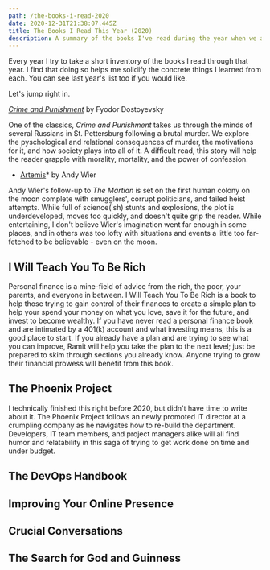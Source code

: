 ```yaml
---
path: /the-books-i-read-2020
date: 2020-12-31T21:38:07.445Z
title: The Books I Read This Year (2020)
description: A summary of the books I've read during the year when we all watched Netflix.
---
```

Every year I try to take a short inventory of the books I read through that year. I find that doing so helps me solidify the concrete things I learned from each. You can see last year's list too if you would like.

Let's jump right in.

*[Crime and Punishment](https://www.amazon.com/gp/product/B074W9WW4S/ref=kinw_myk_ro_title)* by Fyodor Dostoyevsky 

One of the classics, *Crime and Punishment* takes us through the minds of several Russians in St. Pettersburg following a brutal murder. We explore the pyschological and relational consequences of murder, the motivations for it, and how society plays into all of it. A difficult read, this story will help the reader grapple with morality, mortality, and the power of confession.

* [Artemis]()* by Andy Wier

Andy Wier's follow-up to *The Martian* is set on the first human colony on the moon complete with smugglers', corrupt politicians, and failed heist attempts. While full of science(ish) stunts and explosions, the plot is underdeveloped, moves too quickly, and doesn't quite grip the reader. While entertaining, I don't believe Wier's imagination went far enough in some places, and in others was too lofty with situations and events a little too far-fetched to be believable - even on the moon.

## I Will Teach You To Be Rich

Personal finance is a mine-field of advice from the rich, the poor, your parents, and everyone in between. I Will Teach You To Be Rich is a book to help those trying to gain control of their finances to create a simple plan to help your spend your money on what you love, save it for the future, and invest to become wealthy. If you have never read a personal finance book and are intimated by a 401(k) account and what investing means, this is a good place to start. If you already have a plan and are trying to see what you can improve, Ramit will help you take the plan to the next level; just be prepared to skim through sections you already know. Anyone trying to grow their financial prowess will benefit from this book.

## The Phoenix Project

I technically finished this right before 2020, but didn't have time to write about it. The Phoenix Project follows an newly promoted IT director at a crumpling company as he navigates how to re-build the department. Developers, IT team members, and project managers alike will all find humor and relatability in this saga of trying to get work done on time and under budget. 

## The DevOps Handbook

## Improving Your Online Presence

## Crucial Conversations

## The Search for God and Guinness